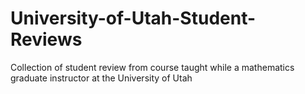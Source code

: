 # University-of-Utah-Student-Reviews
Collection of student review from course taught while a mathematics graduate instructor at the University of Utah
